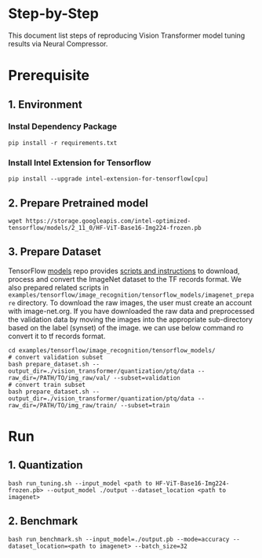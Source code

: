 Step-by-Step
============

This document list steps of reproducing Vision Transformer model tuning results via Neural Compressor.

# Prerequisite

## 1. Environment

### Instal Dependency Package

```
pip install -r requirements.txt
```

### Install Intel Extension for Tensorflow

```shell
pip install --upgrade intel-extension-for-tensorflow[cpu]
```

## 2. Prepare Pretrained model

```
wget https://storage.googleapis.com/intel-optimized-tensorflow/models/2_11_0/HF-ViT-Base16-Img224-frozen.pb
```

## 3. Prepare Dataset

  TensorFlow [models](https://github.com/tensorflow/models) repo provides [scripts and instructions](https://github.com/tensorflow/models/tree/master/research/slim#an-automated-script-for-processing-imagenet-data) to download, process and convert the ImageNet dataset to the TF records format.
  We also prepared related scripts in ` examples/tensorflow/image_recognition/tensorflow_models/imagenet_prepare` directory. To download the raw images, the user must create an account with image-net.org. If you have downloaded the raw data and preprocessed the validation data by moving the images into the appropriate sub-directory based on the label (synset) of the image. we can use below command ro convert it to tf records format.

  ```shell
  cd examples/tensorflow/image_recognition/tensorflow_models/
  # convert validation subset
  bash prepare_dataset.sh --output_dir=./vision_transformer/quantization/ptq/data --raw_dir=/PATH/TO/img_raw/val/ --subset=validation
  # convert train subset
  bash prepare_dataset.sh --output_dir=./vision_transformer/quantization/ptq/data --raw_dir=/PATH/TO/img_raw/train/ --subset=train
  ```

# Run

## 1. Quantization

```
bash run_tuning.sh --input_model <path to HF-ViT-Base16-Img224-frozen.pb> --output_model ./output --dataset_location <path to imagenet>
```


## 2. Benchmark

```
bash run_benchmark.sh --input_model=./output.pb --mode=accuracy --dataset_location=<path to imagenet> --batch_size=32
```